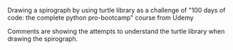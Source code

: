 Drawing a spirograph by using turtle library as a challenge of "100 days of code: the complete python pro-bootcamp" course from Udemy

Comments are showing the attempts to understand the turtle library when drawing the spirograph.
